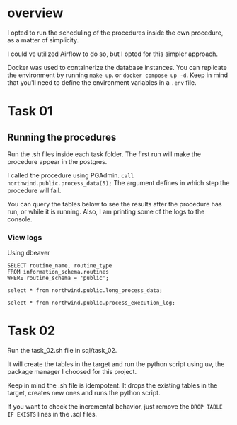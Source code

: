 # overview
I opted to run the scheduling of the procedures inside the own procedure, as a matter of simplicity.

I could've utilized Airflow to do so, but I opted for this simpler approach.

Docker was used to containerize the database instances. You can replicate the environment by running `make up`. or `docker compose up -d`.
Keep in mind that you'll need to define the environment variables in a `.env` file.

# Task 01
## Running the procedures
Run the .sh files inside each task folder.
The first run will make the procedure appear in the postgres.

I called the procedure using PGAdmin.
`call northwind.public.process_data(5);`
The argument defines in which step the procedure will fail.

You can query the tables below to see the results after the procedure has run, or while it is running.
Also, I am printing some of the logs to the console.

### View logs
Using dbeaver

````
SELECT routine_name, routine_type 
FROM information_schema.routines 
WHERE routine_schema = 'public';
````
`````
select * from northwind.public.long_process_data;

select * from northwind.public.process_execution_log;
`````
# Task 02
Run the task_02.sh file in sql/task_02.

It will create the tables in the target and run the python script using uv, the package manager I choosed for this project.

Keep in mind the .sh file is idempotent. It drops the existing tables in the target, creates new ones and runs the python script.

If you want to check the incremental behavior, just remove the `DROP TABLE IF EXISTS` lines in the .sql files.
